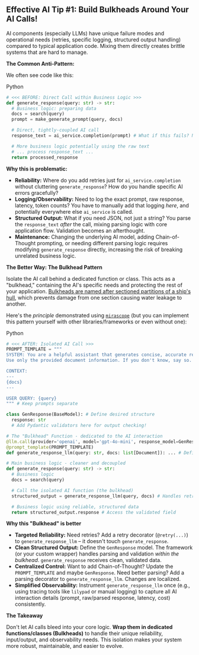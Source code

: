 ## Effective AI Tip #1: Build Bulkheads Around Your AI Calls!

AI components (especially LLMs) have unique failure modes and operational needs (retries, specific logging, structured output handling) compared to typical application code. Mixing them directly creates brittle systems that are hard to manage.

**The Common Anti-Pattern:**

We often see code like this:

Python

```python
# <<< BEFORE: Direct Call within Business Logic >>>
def generate_response(query: str) -> str:
  # Business logic: preparing data
  docs = search(query)
  prompt = make_generate_prompt(query, docs)

  # Direct, tightly-coupled AI call
  response_text = ai_service.completion(prompt) # What if this fails? Needs retries? Returns garbage?

  # More business logic potentially using the raw text
  # ... process response_text ...
  return processed_response

```

**Why this is problematic:**

- **Reliability:** Where do you add retries just for `ai_service.completion` without cluttering `generate_response`? How do you handle specific AI errors gracefully?
- **Logging/Observability:** Need to log the exact prompt, raw response, latency, token counts? You have to manually add that logging *here*, and potentially everywhere else `ai_service` is called.
- **Structured Output:** What if you need JSON, not just a string? You parse the `response_text` *after* the call, mixing parsing logic with core application flow. Validation becomes an afterthought.
- **Maintenance:** Changing the underlying AI model, adding Chain-of-Thought prompting, or needing different parsing logic requires modifying `generate_response` directly, increasing the risk of breaking unrelated business logic.

**The Better Way: The Bulkhead Pattern**

Isolate the AI call behind a dedicated function or class. This acts as a "bulkhead," containing the AI's specific needs and protecting the rest of your application. [Bulkheads are named after sectioned partitions of a ship's hull](https://learn.microsoft.com/en-us/azure/architecture/patterns/bulkhead), which prevents damage from one section causing water
leakage to another.

Here's the *principle* demonstrated using [`mirascope`](https://mirascope.com/WELCOME/) (but you can implement this pattern yourself with other libraries/frameworks or even without one):

Python

```python
# <<< AFTER: Isolated AI Call >>>
PROMPT_TEMPLATE = """
SYSTEM: You are a helpful assistant that generates concise, accurate responses to user queries.
Use only the provided document information. If you don't know, say so.

CONTEXT:
---
{docs}
---

USER QUERY: {query}
""" # Keep prompts separate

class GenResponse(BaseModel): # Define desired structure
  response: str
  # Add Pydantic validators here for output checking!

# The "Bulkhead" Function - dedicated to the AI interaction
@llm.call(provider='openai', model='gpt-4o-mini', response_model=GenResponse) # Handles call, parsing, retries (via decorators)
@prompt_template(PROMPT_TEMPLATE)
def generate_response_llm(query: str, docs: list[Document]): ... # Definition focuses purely on inputs/outputs

# Main business logic - cleaner and decoupled
def generate_response(query: str) -> str:
  # Business logic
  docs = search(query)

  # Call the isolated AI function (the bulkhead)
  structured_output = generate_response_llm(query, docs) # Handles retries, parsing, validation internally!

  # Business logic using reliable, structured data
  return structured_output.response # Access the validated field

```

**Why this "Bulkhead" is better**

- **Targeted Reliability:** Need retries? Add a retry decorator (`@retry(...)`) to `generate_response_llm` – it doesn't touch `generate_response`.
- **Clean Structured Output:** Define the `GenResponse` model. The framework (or your custom wrapper) handles parsing and validation *within the bulkhead*. `generate_response` receives clean, validated data.
- **Centralized Control:** Want to add Chain-of-Thought? Update the `PROMPT_TEMPLATE` and maybe `GenResponse`. Need better parsing? Add a parsing decorator to `generate_response_llm`. Changes are localized.
- **Simplified Observability:** Instrument `generate_response_llm` once (e.g., using tracing tools like `lilypad` or manual logging) to capture all AI interaction details (prompt, raw/parsed response, latency, cost) consistently.

**The Takeaway**

Don't let AI calls bleed into your core logic. **Wrap them in dedicated functions/classes (Bulkheads)** to handle their unique reliability, input/output, and observability needs. This isolation makes your system more robust, maintainable, and easier to evolve.